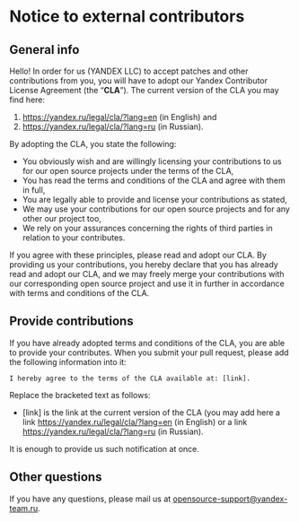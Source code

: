 # Notice to external contributors


## General info

Hello! In order for us (YANDEX LLC) to accept patches and other contributions from you, you will have to adopt our Yandex Contributor License Agreement (the “**CLA**”). The current version of the CLA you may find here:
1) https://yandex.ru/legal/cla/?lang=en (in English) and 
2) https://yandex.ru/legal/cla/?lang=ru (in Russian).

By adopting the CLA, you state the following:

* You obviously wish and are willingly licensing your contributions to us for our open source projects under the terms of the CLA,
* You has read the terms and conditions of the CLA and agree with them in full,
* You are legally able to provide and license your contributions as stated,
* We may use your contributions for our open source projects and for any other our project too,
* We rely on your assurances concerning the rights of third parties in relation to your contributes.

If you agree with these principles, please read and adopt our CLA. By providing us your contributions, you hereby declare that you has already read and adopt our CLA, and we may freely merge your contributions with our corresponding open source project and use it in further in accordance with terms and conditions of the CLA.

## Provide contributions 

If you have already adopted terms and conditions of the CLA, you are able to provide your contributes. When you submit your pull request, please add the following information into it:

```
I hereby agree to the terms of the CLA available at: [link].
```

Replace the bracketed text as follows:
* [link] is the link at the current version of the CLA (you may add here a link https://yandex.ru/legal/cla/?lang=en (in English) or a link https://yandex.ru/legal/cla/?lang=ru (in Russian).

It is enough to provide us such notification at once. 

## Other questions

If you have any questions, please mail us at opensource-support@yandex-team.ru.